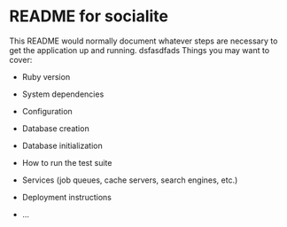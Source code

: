 # README for socialite

This README would normally document whatever steps are necessary to get the
application up and running.
dsfasdfads
Things you may want to cover:

* Ruby version

* System dependencies

* Configuration

* Database creation

* Database initialization

* How to run the test suite

* Services (job queues, cache servers, search engines, etc.)

* Deployment instructions

* ...

